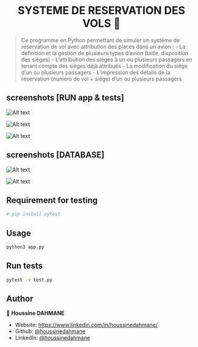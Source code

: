 <h1 align="center">SYSTEME DE RESERVATION DES VOLS 👋</h1>
<p>
</p>

> Ce programme en Python permettant de simuler un systéme de réservation de vol avec attribution des places dans un avion :
    - La définition et la gestion de plusieurs types d’avion (taille, disposition des sièges)
    - L’attribution des sièges à un ou plusieurs passagers en tenant compte des sièges déjà attribués
    - La modification du siège d’un ou plusieurs passagers
    - L’impression des détails de la réservation (numéro de vol + siège) d’un ou plusieurs passagers

## screenshots [RUN app & tests]
<a align="center"> ![Alt text](https://github.com/houssinedahmane/OnePoint_test_de_comp-tences/blob/main/assets/images/menu.PNG?raw=true "MENU")</a>

![Alt text](https://github.com/houssinedahmane/OnePoint_test_de_comp-tences/blob/main/assets/images/pytest.PNG?raw=true "TEST RESULT")

![Alt text](https://github.com/houssinedahmane/OnePoint_test_de_comp-tences/blob/main/assets/images/report.PNG?raw=true "HTML TEST REPORT")


## screenshots [DATABASE]

![Alt text](https://github.com/houssinedahmane/OnePoint_test_de_comp-tences/blob/main/assets/images/db_avions.PNG?raw=true "db avions")

![Alt text](https://github.com/houssinedahmane/OnePoint_test_de_comp-tences/blob/main/assets/images/db_reservations.PNG?raw=true "db avions")

## Requirement for testing
```sh
# pip install pytest 
```

## Usage

```sh
python3 app.py
```

## Run tests

```sh
pytest -v test.py
```

## Author

👤 **Houssine DAHMANE**

* Website: https://www.linkedin.com/in/houssinedahmane/
* Github: [@houssinedahmane](https://github.com/houssinedahmane)
* LinkedIn: [@houssinedahmane](https://linkedin.com/in/houssinedahmane)

